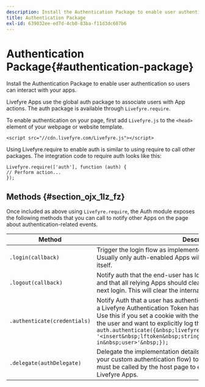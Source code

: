 ```yaml
---
description: Install the Authentication Package to enable user authentication so users can interact with your apps.
title: Authentication Package
exl-id: 639032ee-ed7d-4cb0-83ba-f11d3dc607b6
---
```

# Authentication Package{#authentication-package}

Install the Authentication Package to enable user authentication so users can interact with your apps.

Livefyre Apps use the global auth package to associate users with App actions. The auth package is available through `Livefyre.require`.

To enable authentication on your page, first add `Livefyre.js` to the `<head>` element of your webpage or website template.

```
<script src="//cdn.livefyre.com/Livefyre.js"></script>
```

Using Livefyre.require to enable auth is similar to using require to call other packages. The integration code to require auth looks like this:

```
Livefyre.require(['auth'], function (auth) {  
// Perform action... 
});
```

## Methods {#section_ojx_1lz_fz}

Once included as above using `Livefyre.require`, the Auth module exposes the following methods that you can call to notify other Apps on the page about authentication-related events.

|Method|Description|
|--- |--- |
|`.login(callback)`|Trigger the login flow as implemented by the registered AuthDelegate. Usually only auth-enabled Apps will call this, and not the host page itself.|
|`.logout(callback)`|Notify auth that the end-user has logged out by some external means, and that all relying Apps should clear their authentication state until the next login. This will clear the internal session maintained by Auth.|
|`.authenticate(credentials)`|Notify Auth that a user has authenticated by some external means, and a Livefyre Authentication Token has been procured for the end-user. Use this if you set a cookie with the Livefyre token, or have a token for the user and want to explicitly log the user in. For example: <br>`auth.authenticate({&nbsp;livefyre:&nbsp;`<br>`'<insert&nbsp;lftoken&nbsp;string&nbsp;for&nbsp;newly&nbsp;logged-in&nbsp;user>'&nbsp;});`|
|`.delegate(authDelegate)`|Delegate the implementation details of authentication (for example, your custom authentication flow) to an object that you define. This must be called by the host page to enable interactive features of Livefyre Apps.|
